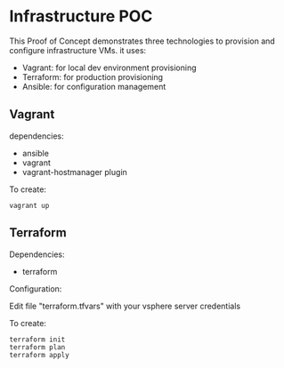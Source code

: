 # Infrastructure POC

This Proof of Concept demonstrates three technologies to provision and configure infrastructure VMs. it uses:
- Vagrant: for local dev environment provisioning
- Terraform: for production provisioning
- Ansible: for configuration management

## Vagrant

dependencies:

- ansible
- vagrant
- vagrant-hostmanager plugin

To create:

```
vagrant up
```

## Terraform

Dependencies:

- terraform

Configuration:

Edit file "terraform.tfvars" with your vsphere server credentials

To create:

```
terraform init
terraform plan
terraform apply
```
